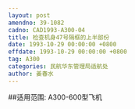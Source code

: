 ```yaml
---
layout: post
amendno: 39-1082
cadno: CAD1993-A300-04
title: 检查机身47号隔框的上半部份
date: 1993-10-29 00:00:00 +0800
effdate: 1993-10-29 00:00:00 +0800
tag: A300
categories: 民航华东管理局适航处
author: 姜春水
---
```


##适用范围:
A300-600型飞机


